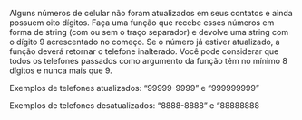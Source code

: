 Alguns números de celular não foram atualizados em seus contatos e ainda possuem oito dígitos. Faça uma função que recebe esses números em forma de string (com ou sem o traço separador) e devolve uma string com o dígito 9 acrescentado no começo. Se o número já estiver atualizado, a função deverá retornar o telefone inalterado. Você pode considerar que todos os telefones passados como argumento da função têm no mínimo 8 dígitos e nunca mais que 9.

Exemplos de telefones atualizados: “99999-9999” e “999999999”

Exemplos de telefones desatualizados: “8888-8888” e “88888888